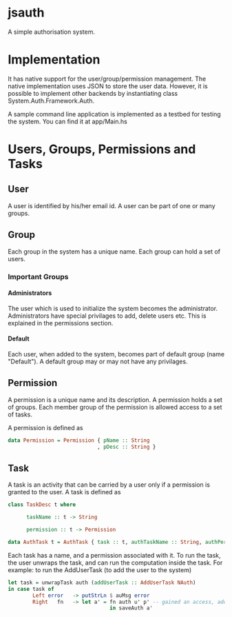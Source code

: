 jsauth
======

A simple authorisation system.

# Implementation

It has native support for the user/group/permission management. The
native implementation uses JSON to store the user data. However, it is
possible to implement other backends by instantiating class
System.Auth.Framework.Auth.

A sample command line application is implemented as a testbed for
testing the system. You can find it at app/Main.hs


# Users, Groups, Permissions and Tasks

## User

A user is identified by his/her email id. A user can be part of one or
many groups.


## Group

Each group in the system has a unique name. Each group can hold a set
of users.

### Important Groups

#### Administrators
The user which is used to initialize the system becomes the
administrator. Administrators have special privilages to add, delete
users etc. This is explained in the permissions section.

#### Default
Each user, when added to the system, becomes part of default group
(name "Default"). A default group may or may not have any privilages.

## Permission
A permission is a unique name and its description. A permission holds
a set of groups. Each member group of the permission is allowed access 
to a set of tasks.

A permission is defined as

``` haskell
data Permission = Permission { pName :: String
                             , pDesc :: String }
```

## Task
A task is an activity that can be carried by a user only if a permission
is granted to the user. A task is defined as

``` haskell
class TaskDesc t where

      taskName :: t -> String

      permission :: t -> Permission

data AuthTask t = AuthTask { task :: t, authTaskName :: String, authPerm :: Permission }

```
Each task has a name, and a permission associated with it. To run the
task, the user unwraps the task, and can run the computation inside
the task. For example: to run the AddUserTask (to add the user to the system)

``` haskell
let task = unwrapTask auth (addUserTask :: AddUserTask NAuth)
in case task of
        Left error   -> putStrLn $ auMsg error
        Right   fn   -> let a' = fn auth u' p' -- gained an access, add user here
                                 in saveAuth a'

```



